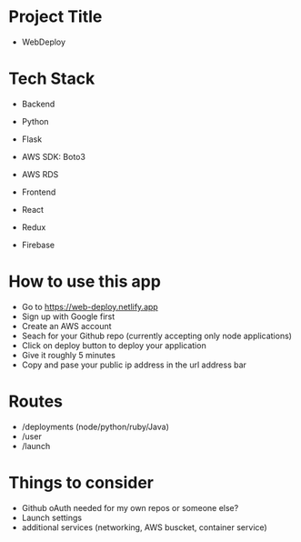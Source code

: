 # Project Title

- WebDeploy

# Tech Stack

- Backend
- Python
- Flask
- AWS SDK: Boto3
- AWS RDS

- Frontend
- React
- Redux
- Firebase

# How to use this app

- Go to https://web-deploy.netlify.app
- Sign up with Google first
- Create an AWS account
- Seach for your Github repo (currently accepting only node applications)
- Click on deploy button to deploy your application
- Give it roughly 5 minutes
- Copy and pase your public ip address in the url address bar

# Routes

- /deployments (node/python/ruby/Java)
- /user
- /launch

# Things to consider

- Github oAuth needed for my own repos or someone else?
- Launch settings
- additional services (networking, AWS buscket, container service)
